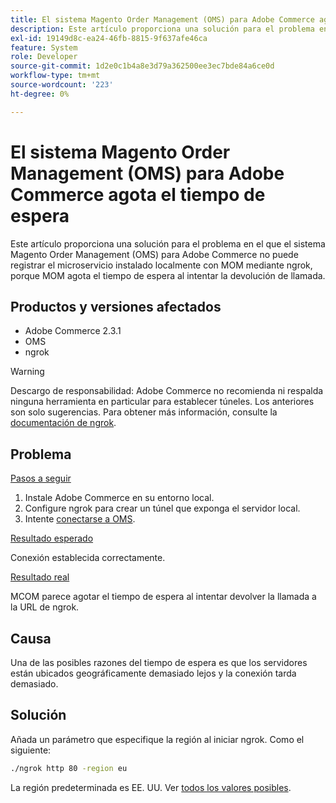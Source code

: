 ```yaml
---
title: El sistema Magento Order Management (OMS) para Adobe Commerce agota el tiempo de espera
description: Este artículo proporciona una solución para el problema en el que el sistema Magento Order Management (OMS) para Adobe Commerce no puede registrar el microservicio instalado localmente con MOM mediante ngrok, porque MOM agota el tiempo de espera al intentar la devolución de llamada.
exl-id: 19149d8c-ea24-46fb-8815-9f637afe46ca
feature: System
role: Developer
source-git-commit: 1d2e0c1b4a8e3d79a362500ee3ec7bde84a6ce0d
workflow-type: tm+mt
source-wordcount: '223'
ht-degree: 0%

---
```


# El sistema Magento Order Management (OMS) para Adobe Commerce agota el tiempo de espera

Este artículo proporciona una solución para el problema en el que el sistema Magento Order Management (OMS) para Adobe Commerce no puede registrar el microservicio instalado localmente con MOM mediante ngrok, porque MOM agota el tiempo de espera al intentar la devolución de llamada.

## Productos y versiones afectados

* Adobe Commerce 2.3.1
* OMS
* ngrok

>[!WARNING]
>
>Descargo de responsabilidad: Adobe Commerce no recomienda ni respalda ninguna herramienta en particular para establecer túneles. Los anteriores son solo sugerencias. Para obtener más información, consulte la [documentación de ngrok](https://ngrok.com/docs).

## Problema

<u>Pasos a seguir</u>

1. Instale Adobe Commerce en su entorno local.
1. Configure ngrok para crear un túnel que exponga el servidor local.
1. Intente [conectarse a OMS](https://omsdocs.magento.com/en/integration/connector/setup-tutorial/).

<u>Resultado esperado</u>

Conexión establecida correctamente.

<u>Resultado real</u>

MCOM parece agotar el tiempo de espera al intentar devolver la llamada a la URL de ngrok.

## Causa

Una de las posibles razones del tiempo de espera es que los servidores están ubicados geográficamente demasiado lejos y la conexión tarda demasiado.

## Solución

Añada un parámetro que especifique la región al iniciar ngrok. Como el siguiente:

```bash
./ngrok http 80 -region eu
```

La región predeterminada es EE. UU. Ver [todos los valores posibles](https://ngrok.com/docs#config_region).
